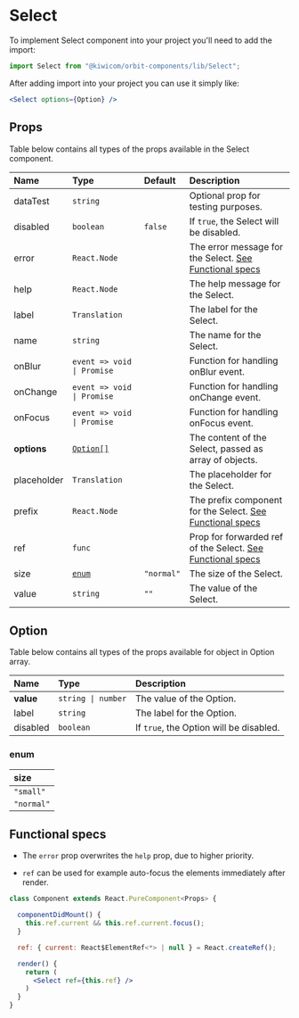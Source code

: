 # Select
To implement Select component into your project you'll need to add the import:
```jsx
import Select from "@kiwicom/orbit-components/lib/Select";
```
After adding import into your project you can use it simply like:
```jsx
<Select options={Option} />
```
## Props
Table below contains all types of the props available in the Select component.

| Name        | Type                              | Default    | Description                      |
| :---------- | :-------------------------------- | :--------- | :------------------------------- |
| dataTest    | `string`                          |            | Optional prop for testing purposes.
| disabled    | `boolean`                         | `false`    | If `true`, the Select will be disabled.
| error       | `React.Node`                      |            | The error message for the Select. [See Functional specs](#functional-specs)
| help        | `React.Node`                      |            | The help message for the Select.
| label       | `Translation`                     |            | The label for the Select.
| name        | `string`                          |            | The name for the Select.
| onBlur      | `event => void \| Promise`        |            | Function for handling onBlur event.
| onChange    | `event => void \| Promise`        |            | Function for handling onChange event.
| onFocus     | `event => void \| Promise`        |            | Function for handling onFocus event.
| **options** | [`Option[]`](#option)             |            | The content of the Select, passed as array of objects.
| placeholder | `Translation`                     |            | The placeholder for the Select. 
| prefix      | `React.Node`                      |            | The prefix component for the Select. [See Functional specs](#functional-specs)
| ref         | `func`                            |            | Prop for forwarded ref of the Select. [See Functional specs](#functional-specs)
| size        | [`enum`](#enum)                   | `"normal"` | The size of the Select.
| value       | `string`                          | `""`       | The value of the Select.

## Option
Table below contains all types of the props available for object in Option array.

| Name         | Type               | Description                      |
| :----------- | :----------------- | :------------------------------- |
| **value**    | `string \| number` | The value of the Option.
| label        | `string`           | The label for the Option.
| disabled     | `boolean`          | If `true`, the Option will be disabled.
  
### enum

| size       |
| :--------- |
| `"small"`  |
| `"normal"` |

## Functional specs
* The `error` prop overwrites the `help` prop, due to higher priority.

* `ref` can be used for example auto-focus the elements immediately after render.
```jsx
class Component extends React.PureComponent<Props> {

  componentDidMount() {
    this.ref.current && this.ref.current.focus();
  }

  ref: { current: React$ElementRef<*> | null } = React.createRef();

  render() {
    return (
      <Select ref={this.ref} />
    )
  }
}
```


